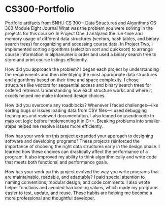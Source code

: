 # CS300-Portfolio
Portfolio artifacts from SNHU CS 300 - Data Structures and Algorithms
CS 300 Module Eight Journal
What was the problem you were solving in the projects for this course?
In Project One, I analyzed the run-time and memory usage of different data structures (vectors, hash tables, and binary search trees) for organizing and accessing course data. In Project Two, I implemented sorting algorithms (selection sort and quicksort) to arrange course information in alphanumeric order and used a binary search tree to store and print course listings efficiently.

How did you approach the problem?
I began each project by understanding the requirements and then identifying the most appropriate data structures and algorithms based on their time and space complexity. I chose structures like vectors for sequential access and binary search trees for ordered retrieval. Understanding how each structure works and where it excels helped me make informed design choices.

How did you overcome any roadblocks?
Whenever I faced challenges—like sorting bugs or issues loading data from CSV files—I used debugging techniques and reviewed documentation. I also leaned on pseudocode to map out logic before implementing it in C++. Breaking problems into smaller steps helped me resolve issues more efficiently.

How has your work on this project expanded your approach to designing software and developing programs?
These projects reinforced the importance of choosing the right data structures early in the design phase. I learned how these choices can drastically affect the performance of a program. It also improved my ability to think algorithmically and write code that meets both functional and performance goals.

How has your work on this project evolved the way you write programs that are maintainable, readable, and adaptable?
I paid special attention to naming conventions, modular design, and code comments. I also wrote helper functions and avoided hardcoding values, which made my programs easier to test, update, and reuse. These habits are helping me become a more professional and thoughtful developer.
